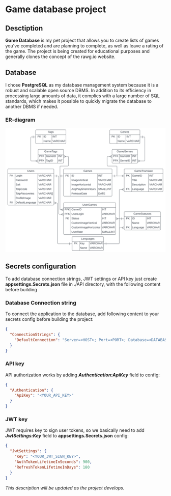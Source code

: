 # **Game database project**

## Desctiption

**Game Database** is my pet project that allows you to create lists of games you've completed and are planning to complete, as well as leave a rating of the game. The project is being created for educational purposes and generally clones the concept of the rawg.io website.

## Database

I chose **PostgreSQL** as my database management system because it is a robust and scalable open source DBMS. In addition to its efficiency in processing large amounts of data, it complies with a large number of SQL standards, which makes it possible to quickly migrate the database to another DBMS if needed.

### ER-diagram

![Entity relationship diagram image](.media/Images/GameDatabase.svg)

## Secrets configuration

To add database connection strings, JWT settings or API key just create **appsettings.Secrets.json** file in ./API directory, with the following content before building

### Database Connection string

To connect the application to the database, add following content to your secrets config before building the project: 

```json
{
  "ConnectionStrings": {
    "DefaultConnection": "Server=<HOST>; Port=<PORT>; Database=<DATABASE_NAME>; User Id=<USERNAME>; Password=<YOUR_PASSWORD>;"
  }
}
```

### API key

API authorization works by adding ***Authentication:ApiKey*** field to config:

```json
{
  "Authentication": {
    "ApiKey": "<YOUR_API_KEY>"
  }
}
```

### JWT key

JWT requires key to sign user tokens, so we basically need to add ***JwtSettings:Key*** field to **appsettings.Secrets.json** config:

```json
{
  "JwtSettings": {
    "Key": "<YOUR_JWT_SIGN_KEY>",
    "AuthTokenLifetimeInSeconds": 900,
    "RefreshTokenLifetimeInDays": 180
  }
}
```

*This description will be updated as the project develops.*
